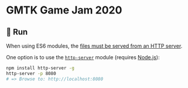 # GMTK Game Jam 2020

## :running: Run

When using ES6 modules, the [files must be served from an HTTP server](https://developer.mozilla.org/en-US/docs/Web/JavaScript/Guide/Modules#Troubleshooting).

One option is to use the [`http-server`](https://github.com/http-party/http-server) module (requires [Node.js](https://nodejs.org/en/)):

```bash
npm install http-server -g
http-server -p 8080
# => Browse to: http://localhost:8080
```
